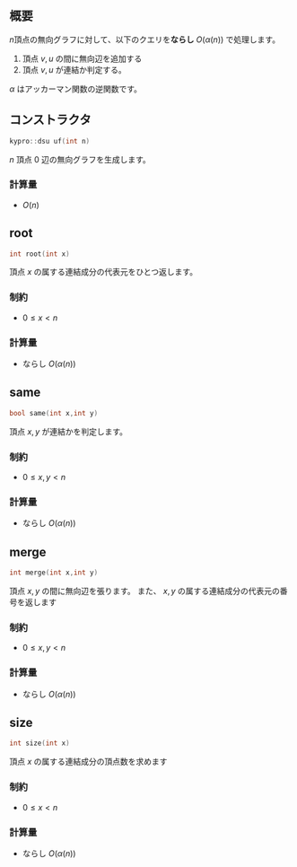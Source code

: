 ## 概要
$n$頂点の無向グラフに対して、以下のクエリを**ならし** $O(\alpha(n))$ で処理します。
1. 頂点 $v,u$ の間に無向辺を追加する
1. 頂点 $v,u$ が連結か判定する。

$\alpha$ はアッカーマン関数の逆関数です。
## コンストラクタ
```cpp
kypro::dsu uf(int n)
```
$n$ 頂点 $0$ 辺の無向グラフを生成します。
### 計算量
- $O(n)$

## root
```cpp
int root(int x)
```
頂点 $x$ の属する連結成分の代表元をひとつ返します。

### 制約
- $0 \leq x \lt n$

### 計算量
- ならし $O(\alpha(n))$

## same
```cpp
bool same(int x,int y)
```
頂点 $x,y$ が連結かを判定します。
### 制約
- $0 \leq x,y \lt n$

### 計算量
- ならし $O(\alpha(n))$

## merge
```cpp
int merge(int x,int y)
```
頂点 $x,y$ の間に無向辺を張ります。
また、 $x,y$ の属する連結成分の代表元の番号を返します
### 制約
- $0 \leq x,y \lt n$

### 計算量
- ならし $O(\alpha(n))$

## size
```cpp
int size(int x)
```
頂点 $x$ の属する連結成分の頂点数を求めます

### 制約
- $0 \leq x \lt n$

### 計算量
- ならし $O(\alpha(n))$
